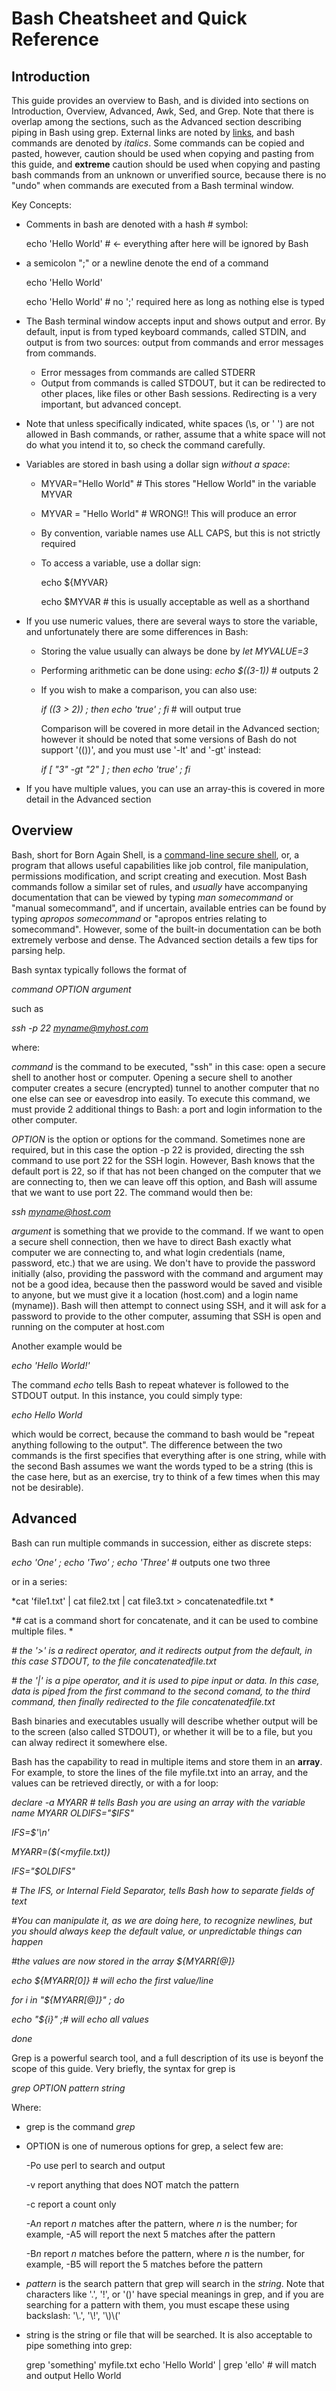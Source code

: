 # Bash Cheatsheet and Quick Reference

## Introduction
This guide provides an overview to Bash, and is divided into sections on Introduction, Overview, Advanced, Awk, Sed, and Grep.  Note that there is overlap among the sections, such as the Advanced section describing piping in Bash using grep.  External links are noted by [links](), and bash commands are denoted by *italics*.  Some commands can be copied and pasted, however, caution should be used when copying and pasting from this guide, and **extreme** caution should be used when copying and pasting bash commands from an unknown or unverified source, because there is no "undo" when commands are executed from a Bash terminal window.

Key Concepts:

* Comments in bash are denoted with a hash # symbol:

    echo 'Hello World' # <- everything after here will be ignored by Bash
* a semicolon ";" or a newline denote the end of a command

    echo 'Hello World'

    echo 'Hello World' # no ';' required here as long as nothing else is typed

* The Bash terminal window accepts input and shows output and error.  By default, input is from typed keyboard commands, called STDIN, and output is from two sources: output from commands and error messages from commands.
  * Error messages from commands are called STDERR
  * Output from commands is called STDOUT, but it can be redirected to other places, like files or other Bash sessions.  Redirecting is a very important, but advanced concept.
* Note that unless specifically indicated, white spaces (\s, or ' ') are not allowed in Bash commands, or rather, assume that a white space will not do what you intend it to, so check the command carefully.
* Variables are stored in bash using a dollar sign *without a space*:
  * MYVAR="Hello World" # This stores "Hellow World" in the variable MYVAR
  * MYVAR = "Hello World" # WRONG!! This will produce an error
  * By convention, variable names use ALL CAPS, but this is not strictly required
  * To access a variable, use a dollar sign:

    echo ${MYVAR}

    echo $MYVAR # this is usually acceptable as well as a shorthand
* If you use numeric values, there are several ways to store the variable, and unfortunately there are some differences in Bash:
  * Storing the value usually can always be done by *let MYVALUE=3*
  * Performing arithmetic can be done using:
  *echo $((3-1))* # outputs 2
  * If you wish to make a comparison, you can also use:

    *if ((3 > 2)) ; then echo 'true' ; fi* # will output true

    Comparison will be covered in more detail in the Advanced section; however it should be noted that some versions of Bash do not support '(())', and you must use '-lt' and '-gt' instead:

    *if [ "3" -gt "2" ] ; then echo 'true' ; fi*
* If you have multiple values, you can use an array-this is covered in more detail in the Advanced section



## Overview
Bash, short for Born Again Shell, is a [command-line secure shell](https://www.gnu.org/software/bash/), or, a program that allows useful capabilities like job control, file manipulation, permissions modification, and script creating and execution.  Most Bash commands follow a similar set of rules, and *usually* have accompanying documentation that can be viewed by typing *man somecommand* or "manual somecommand", and if uncertain, available entries can be found by typing *apropos somecommand* or "apropos entries relating to somecommand".  However, some of the built-in documentation can be both extremely verbose and dense.  The Advanced section details a few tips for parsing help.

Bash syntax typically follows the format of

*command OPTION argument*

such as

*ssh -p 22 myname@myhost.com*

where:

*command* is the command to be executed, "ssh" in this case: open a secure shell to another host or computer.  Opening a secure shell to another computer creates a secure (encrypted) tunnel to another computer that no one else can see or eavesdrop into easily.  To execute this command, we must provide 2 additional things to Bash: a port and login information to the other computer.

*OPTION* is the option or options for the command.  Sometimes none are required, but in this case the option -p 22 is provided, directing the ssh command to use port 22 for the SSH login.  However, Bash knows that the default port is 22, so if that has not been changed on the computer that we are connecting to, then we can leave off this option, and Bash will assume that we want to use port 22.  The command would then be:

*ssh myname@host.com*


*argument* is something that we provide to the command.  If we want to open a secure shell connection, then we have to direct Bash exactly what computer we are connecting to, and what login credentials (name, password, etc.) that we are using.  We don't have to provide the password initially (also, providing the password with the command and argument may not be a good idea, because then the password would be saved and visible to anyone, but we must give it a location (host.com) and a login name (myname)).  Bash will then attempt to connect using SSH, and it will ask for a password to provide to the other computer, assuming that SSH is open and running on the computer at host.com

Another example would be

*echo 'Hello World!'*

The command *echo* tells Bash to repeat whatever is followed to the STDOUT output.  In this instance, you could simply type:

*echo Hello World*

which would be correct, because the command to bash would be "repeat anything following to the output".  The difference between the two commands is the first specifies that everything after is one string, while with the second Bash assumes we want the words typed to be a string (this is the case here, but as an exercise, try to think of a few times when this may not be desirable).


## Advanced

Bash can run multiple commands in succession, either as discrete steps:

  *echo 'One' ; echo 'Two' ; echo 'Three'* # outputs one two three

or in a series:

*cat 'file1.txt' | cat file2.txt | cat file3.txt > concatenatedfile.txt *

*# cat is a command short for concatenate, and it can be used to combine multiple files. *

*# the '>' is a redirect operator, and it redirects output from the default, in this case STDOUT, to the file concatenatedfile.txt*

*# the '|' is a pipe operator, and it is used to pipe input or data.  In this case, data is piped from the first command to the second comand, to the third command, then finally redirected to the file concatenatedfile.txt*

Bash binaries and executables usually will describe whether output will be to the screen (also called STDOUT), or whether it will be to a file, but you can alway redirect it somewhere else.


Bash has the capability to read in multiple items and store them in an **array**.  For example, to store the lines of the file myfile.txt into an array, and the values can be retrieved directly, or with a for loop:

*declare -a MYARR # tells Bash you are using an array with the variable name MYARR*
*OLDIFS="$IFS"*

*IFS=$'\n'*

*MYARR=($(<myfile.txt))*

*IFS="$OLDIFS"*

*# The IFS, or Internal Field Separator, tells Bash how to separate fields of text*

*#You can manipulate it, as we are doing here, to recognize newlines, but you should always keep the default value, or unpredictable things can happen*

*#the values are now stored in the array ${MYARR[@]}*

*echo ${MYARR[0]} # will echo the first value/line*

*for i in "${MYARR[@]}" ; do*

  *echo "${i}" ;# will echo all values*

*done*


Grep is a powerful search tool, and a full description of its use is beyonf the scope of this guide.  Very briefly, the syntax for grep is

*grep OPTION pattern string*

Where:

* grep is the command *grep*

* OPTION is one of numerous options for grep, a select few are:

  -Po use perl to search and output

  -v report anything that does NOT match the pattern

  -c report a count only

  -A*n* report *n* matches after the pattern, where *n* is the number; for example, -A5 will report the next 5 matches after the pattern

  -B*n* report *n* matches before the pattern, where *n* is the number, for example, -B5 will report the 5 matches before the pattern
* *pattern* is the search pattern that grep will search in the *string*.  Note that characters like '.', '!', or '()' have special meanings in grep, and if you are searching for a pattern with them, you must escape these using backslash: '\\.', '\\!', '\\)\\('
* string is the string or file that will be searched.  It is also acceptable to pipe something into grep:

  grep 'something' myfile.txt
  echo 'Hello World' | grep 'ello' # will match and output Hello World
